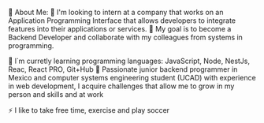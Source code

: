
💫 About Me:
🔭 I'm looking to intern at a company that works on an Application Programming Interface that allows developers to integrate features into their applications or services.
👯 My goal is to become a Backend Developer and collaborate with my colleagues from systems in programming.

🌱 l`m curretly learning programming languages: JavaScript, Node, NestJs, Reac, React PRO, Git+Hub
💬 Passionate junior backend programmer in Mexico and computer systems engineering student (UCAD) with experience in web development, I acquire challenges that allow me to grow in my person and skills and at work

⚡ I like to take free time, exercise and play soccer
